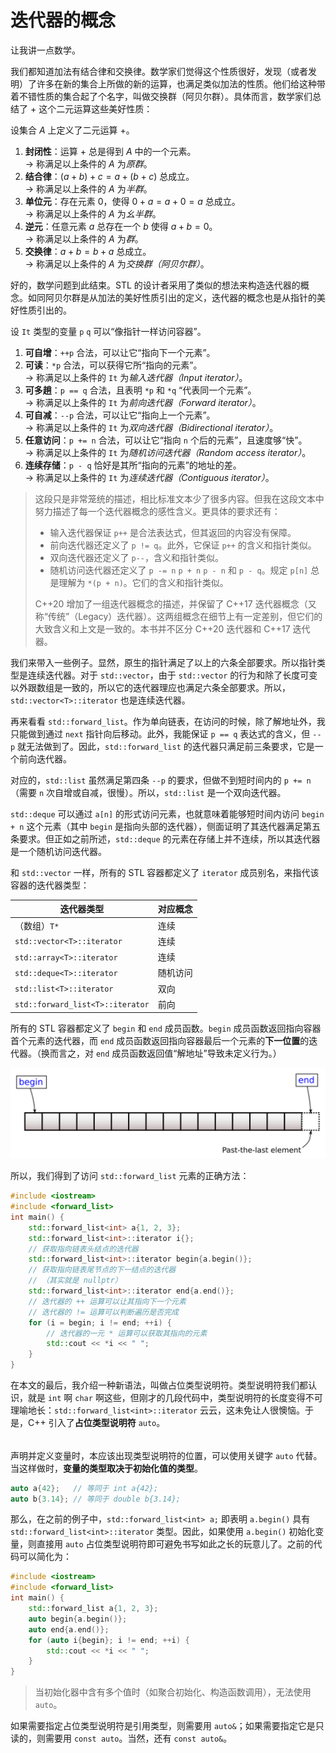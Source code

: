 # 迭代器的概念

让我讲一点数学。

我们都知道加法有结合律和交换律。数学家们觉得这个性质很好，发现（或者发明）了许多在新的集合上所做的新的运算，也满足类似加法的性质。他们给这种带着不错性质的集合起了个名字，叫做交换群（阿贝尔群）。具体而言，数学家们总结了 $+$ 这个二元运算这些美好性质：

设集合 $A$ 上定义了二元运算 $+$。
1. **封闭性**：运算 $+$ 总是得到 $A$ 中的一个元素。  
$\longrightarrow$ 称满足以上条件的 $A$ 为*原群*。
2. **结合律**：$(a+b)+c=a+(b+c)$ 总成立。  
$\longrightarrow$ 称满足以上条件的 $A$ 为*半群*。
3. **单位元**：存在元素 $0$，使得 $0+a=a+0=a$ 总成立。  
$\longrightarrow$ 称满足以上条件的 $A$ 为*幺半群*。
4. **逆元**：任意元素 $a$ 总存在一个 $b$ 使得 $a+b=0$。  
$\longrightarrow$ 称满足以上条件的 $A$ 为*群*。
5. **交换律**：$a+b=b+a$ 总成立。  
$\longrightarrow$ 称满足以上条件的 $A$ 为*交换群（阿贝尔群）*。

好的，数学问题到此结束。STL 的设计者采用了类似的想法来构造迭代器的概念。如同阿贝尔群是从加法的美好性质引出的定义，迭代器的概念也是从指针的美好性质引出的。

设 `It` 类型的变量 `p` `q` 可以“像指针一样访问容器”。
1. **可自增**：`++p` 合法，可以让它“指向下一个元素”。
2. **可读**：`*p` 合法，可以获得它所“指向的元素”。  
$\longrightarrow$ 称满足以上条件的 `It` 为*输入迭代器（Input iterator）*。
3. **可多趟**：`p == q` 合法，且表明 `*p` 和 `*q` “代表同一个元素”。  
$\longrightarrow$ 称满足以上条件的 `It` 为*前向迭代器（Forward iterator）*。
4. **可自减**：`--p` 合法，可以让它“指向上一个元素”。  
$\longrightarrow$ 称满足以上条件的 `It` 为*双向迭代器（Bidirectional iterator）*。
5. **任意访问**：`p += n` 合法，可以让它“指向 `n` 个后的元素”，且速度够“快”。  
$\longrightarrow$ 称满足以上条件的 `It` 为*随机访问迭代器（Random access iterator）*。
6. **连续存储**：`p - q` 恰好是其所“指向的元素”的地址的差。  
$\longrightarrow$ 称满足以上条件的 `It` 为*连续迭代器（Contiguous iterator）*。

> 这段只是非常笼统的描述，相比标准文本少了很多内容。但我在这段文本中努力描述了每一个迭代器概念的感性含义。更具体的要求还有：
> - 输入迭代器保证 `p++` 是合法表达式，但其返回的内容没有保障。
> - 前向迭代器还定义了 `p != q`。此外，它保证 `p++` 的含义和指针类似。
> - 双向迭代器还定义了 `p--`，含义和指针类似。
> - 随机访问迭代器还定义了 `p -= n` `p + n` `p - n` 和 `p - q`。规定 `p[n]` 总是理解为 `*(p + n)`。它们的含义和指针类似。
> 
> C++20 增加了一组迭代器概念的描述，并保留了 C++17 迭代器概念（又称“传统”（Legacy）迭代器）。这两组概念在细节上有一定差别，但它们的大致含义和上文是一致的。本书并不区分 C++20 迭代器和 C++17 迭代器。

我们来带入一些例子。显然，原生的指针满足了以上的六条全部要求。所以指针类型是连续迭代器。对于 `std::vector`，由于 `std::vector` 的行为和除了长度可变以外跟数组是一致的，所以它的迭代器理应也满足六条全部要求。所以，`std::vector<T>::iterator` 也是连续迭代器。

再来看看 `std::forward_list`。作为单向链表，在访问的时候，除了解地址外，我只能做到通过 `next` 指针向后移动。此外，我能保证 `p == q` 表达式的含义，但 `--p` 就无法做到了。因此，`std::forward_list` 的迭代器只满足前三条要求，它是一个前向迭代器。

对应的，`std::list` 虽然满足第四条 `--p` 的要求，但做不到短时间内的 `p += n`（需要 `n` 次自增或自减，很慢）。所以，`std::list` 是一个双向迭代器。

`std::deque` 可以通过 `a[n]` 的形式访问元素，也就意味着能够短时间内访问 `begin + n` 这个元素（其中 `begin` 是指向头部的迭代器），侧面证明了其迭代器满足第五条要求。但正如之前所述，`std::deque` 的元素在存储上并不连续，所以其迭代器是一个随机访问迭代器。

和 `std::vector` 一样，所有的 STL 容器都定义了 `iterator` 成员别名，来指代该容器的迭代器类型：

| 迭代器类型                       | 对应概念 |
| -------------------------------- | -------- |
| （数组）`T*`                     | 连续     |
| `std::vector<T>::iterator`       | 连续     |
| `std::array<T>::iterator`        | 连续     |
| `std::deque<T>::iterator`        | 随机访问 |
| `std::list<T>::iterator`         | 双向     |
| `std::forward_list<T>::iterator` | 前向     |

所有的 STL 容器都定义了 `begin` 和 `end` 成员函数。`begin` 成员函数返回指向容器首个元素的迭代器，而 `end` 成员函数返回指向容器最后一个元素的**下一位置**的迭代器。（换而言之，对 `end` 成员函数返回值“解地址”导致未定义行为。）

<img src="/assets/range-begin-end.svg" alt="begin and end iterator">

所以，我们得到了访问 `std::forward_list` 元素的正确方法：
```cpp codemo(show)
#include <iostream>
#include <forward_list>
int main() {
    std::forward_list<int> a{1, 2, 3};
    std::forward_list<int>::iterator i{};
    // 获取指向链表头结点的迭代器
    std::forward_list<int>::iterator begin{a.begin()};
    // 获取指向链表尾节点的下一结点的迭代器
    // （其实就是 nullptr）
    std::forward_list<int>::iterator end{a.end()};
    // 迭代器的 ++ 运算可以让其指向下一个元素
    // 迭代器的 != 运算可以判断遍历是否完成
    for (i = begin; i != end; ++i) {
        // 迭代器的一元 * 运算可以获取其指向的元素
        std::cout << *i << " ";
    }
}
```

在本文的最后，我介绍一种新语法，叫做占位类型说明符。类型说明符我们都认识，就是 `int` 啊 `char` 啊这些，但刚才的几段代码中，类型说明符的长度变得不可理喻地长：`std::forward_list<int>::iterator` 云云，这未免让人很懊恼。于是，C++ 引入了**占位类型说明符** `auto`。

<h6 id="idx_占位类型说明符"></h6>

声明并定义变量时，本应该出现类型说明符的位置，可以使用关键字 `auto` 代替。当这样做时，**变量的类型取决于初始化值的类型**。
```cpp
auto a{42};   // 等同于 int a{42};
auto b{3.14}; // 等同于 double b{3.14};
```
那么，在之前的例子中，`std::forward_list<int> a;` 即表明 `a.begin()` 具有 `std::forward_list<int>::iterator` 类型。因此，如果使用 `a.begin()` 初始化变量，则直接用 `auto` 占位类型说明符即可避免书写如此之长的玩意儿了。之前的代码可以简化为：
```cpp codemo(show)
#include <iostream>
#include <forward_list>
int main() {
    std::forward_list a{1, 2, 3};
    auto begin{a.begin()};
    auto end{a.end()};
    for (auto i{begin}; i != end; ++i) {
        std::cout << *i << " ";
    }
}
```

> 当初始化器中含有多个值时（如聚合初始化、构造函数调用），无法使用 `auto`。

如果需要指定占位类型说明符是引用类型，则需要用 `auto&`；如果需要指定它是只读的，则需要用 `const auto`。当然，还有 `const auto&`。
